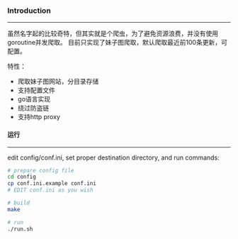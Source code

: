 ### Introduction
-----------------
虽然名字起的比较奇特，但其实就是个爬虫，为了避免资源浪费，并没有使用goroutine并发爬取。
目前只实现了妹子图爬取，默认爬取最近前100条更新，可配置。

特性：
* 爬取妹子图网站，分目录存储
* 支持配置文件
* go语言实现
* 绕过防盗链
* 支持http proxy

#### 运行
------

edit config/conf.ini, set proper destination directory, and run commands:

```bash
# prepare config file
cd config
cp conf.ini.example conf.ini
# EDIT conf.ini as you wish

# build
make

# run
./run.sh
```
